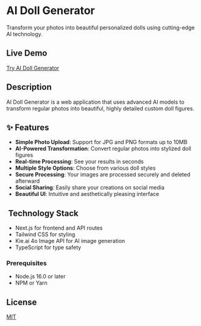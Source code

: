 # AI Doll Generator

Transform your photos into beautiful personalized dolls using cutting-edge AI technology.

## Live Demo

[Try AI Doll Generator](https://aidollgenerator.net)

## Description

AI Doll Generator is a web application that uses advanced AI models to transform regular photos into beautiful, highly detailed custom doll figures.

## ✨ Features

- **Simple Photo Upload**: Support for JPG and PNG formats up to 10MB
- **AI-Powered Transformation**: Convert regular photos into stylized doll figures
- **Real-time Processing**: See your results in seconds
- **Multiple Style Options**: Choose from various doll styles
- **Secure Processing**: Your images are processed securely and deleted afterward
- **Social Sharing**: Easily share your creations on social media
- **Beautiful UI**: Intuitive and aesthetically pleasing interface

## ️ Technology Stack

- Next.js for frontend and API routes
- Tailwind CSS for styling
- Kie.ai 4o Image API for AI image generation
- TypeScript for type safety

### Prerequisites

- Node.js 16.0 or later
- NPM or Yarn

## License

[MIT](LICENSE)
